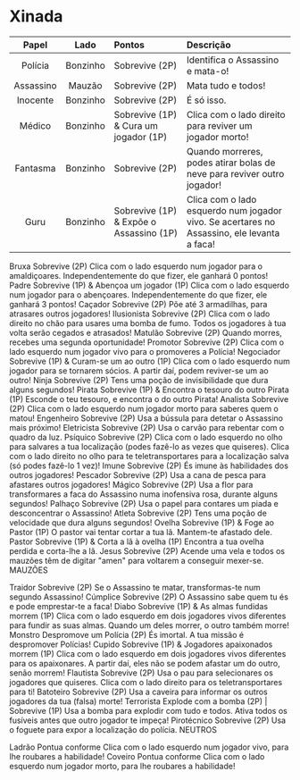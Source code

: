 # Xinada

| Papel         | Lado          | Pontos | Descrição
|:-------------:|:-------------:|:-----|:-------
| Polícia | Bonzinho | Sobrevive (2P) | Identifica o Assassino e mata-o!
| Assassino | Mauzão | Sobrevive (2P) | Mata tudo e todos!		
| Inocente | Bonzinho | Sobrevive (2P) | É só isso.
| Médico | Bonzinho | Sobrevive (1P) & Cura um jogador (1P) | Clica com o lado direito para reviver um jogador morto!
|Fantasma | Bonzinho | Sobrevive (2P) | Quando morreres, podes atirar bolas de neve para reviver outro jogador!
| Guru | Bonzinho | Sobrevive (1P) & Expõe o Assassino (1P) | Clica com o lado esquerdo num jogador vivo. Se acertares no Assassino, ele levanta a faca!
Bruxa	Sobrevive (2P)	Clica com o lado esquerdo num jogador para o amaldiçoares. Independentemente do que fizer, ele ganhará 0 pontos!
Padre	Sobrevive (1P) & Abençoa um jogador (1P)	Clica com o lado esquerdo num jogador para o abençoares. Independentemente do que fizer, ele ganhará 3 pontos!
Caçador	Sobrevive (2P)	Põe até 3 armadilhas, para atrasares outros jogadores!
Ilusionista	Sobrevive (2P)	Clica com o lado direito no chão para usares uma bomba de fumo. Todos os jogadores à tua volta serão cegados e atrasados!
Matulão	Sobrevive (2P)	Quando morres, recebes uma segunda oportunidade!
Promotor	Sobrevive (2P)	Clica com o lado esquerdo num jogador vivo para o promoveres a Polícia!
Negociador	Sobrevive (1P) & Curam-se um ao outro (1P)	Clica com o lado esquerdo num jogador para se tornarem sócios. A partir daí, podem reviver-se um ao outro!
Ninja	Sobrevive (2P)	Tens uma poção de invisibilidade que dura alguns segundos!
Pirata	Sobrevive (1P) & Encontra o tesouro do outro Pirata (1P)	Esconde o teu tesouro, e encontra o do outro Pirata!
Analista	Sobrevive (2P)	Clica com o lado esquerdo num jogador morto para saberes quem o matou!
Engenheiro	Sobrevive (2P)	Usa a bússula para detetar o Assassino mais próximo!
Eletricista	Sobrevive (2P)	Usa o carvão para rebentar com o quadro da luz.
Psíquico	Sobrevive (2P)	Clica com o lado esquerdo no olho para salvares a tua localização (podes fazê-lo as vezes que quiseres). Clica com o lado direito no olho para te teletransportares para a localização salva (só podes fazê-lo 1 vez)!
Imune	Sobrevive (2P)	És imune às habilidades dos outros jogadores!
Pescador	Sobrevive (2P)	Usa a cana de pesca para afastares outros jogadores!
Mágico	Sobrevive (2P)	Usa a flor para transformares a faca do Assassino numa inofensiva rosa, durante alguns segundos!
Palhaço	Sobrevive (2P)	Usa o papel para contares um piada e desconcentrar o Assassino!
Atleta	Sobrevive (2P)	Tens uma poção de velocidade que dura alguns segundos!
Ovelha	Sobrevive (1P) & Foge ao Pastor (1P)	O pastor vai tentar cortar a tua lã. Mantem-te afastado dele.
Pastor	Sobrevive (1P) & Corta a lã à ovelha (1P)	Encontra a tua ovelha perdida e corta-lhe a lã.
Jesus	Sobrevive (2P)	Acende uma vela e todos os mauzões têm de digitar "amen" para voltarem a conseguir mexer-se.
MAUZÕES		
		
		
Traidor	Sobrevive (2P)	Se o Assassino te matar, transformas-te num segundo Assassino!
Cúmplice	Sobrevive (2P)	O Assassino sabe quem tu és e pode emprestar-te a faca!
Diabo	Sobrevive (1P) & As almas fundidas morrem (1P)	Clica com o lado esquerdo em dois jogadores vivos diferentes para fundir as suas almas. Quando um deles morrer, o outro também morre!
Monstro	Despromove um Polícia (2P)	És imortal. A tua missão é despromover Polícias!
Cupido	Sobrevive (1P) & Jogadores apaixonados morrem (1P)	Clica com o lado esquerdo em dois jogadores vivos diferentes para os apaixonares. A partir daí, eles não se podem afastar um do outro, senão morrem!
Flautista	Sobrevive (2P)	Usa o pau para selecionares os jogadores que quiseres. Clica com o lado direito para os teletransportares para ti!
Batoteiro	Sobrevive (2P)	Usa a caveira para informar os outros jogadores da tua (falsa) morte!
Terrorista	Explode com a bomba (2P) | Sobrevive (1P)	Usa a bomba para explodir com tudo e todos. Ativa todos os fusíveis antes que outro jogador te impeça!
Pirotécnico	Sobrevive (2P)	Usa o foguete para expor a localização do polícia.
NEUTROS		
		
		
Ladrão	Pontua conforme	Clica com o lado esquerdo num jogador vivo, para lhe roubares a habilidade!
Coveiro	Pontua conforme	Clica com o lado esquerdo num jogador morto, para lhe roubares a habilidade!
